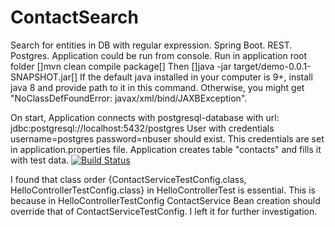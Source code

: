 # ContactSearch
Search for entities in DB with regular expression. Spring Boot. REST. Postgres.
Application could be run from console. 
Run in application root folder 
[]mvn clean compile package[]
Then 
[]java -jar target/demo-0.0.1-SNAPSHOT.jar[]
If the default java installed in your computer is 9+, install java 8 and provide path to it in this command. Otherwise, you might get "NoClassDefFoundError: javax/xml/bind/JAXBException". 

On start, Application connects with postgresql-database with url: jdbc:postgresql://localhost:5432/postgres
User with credentials
username=postgres
password=nbuser
should exist. This credentials are set in application.properties file.
Application creates table "contacts" and fills it with test data.
[![Build Status](https://travis-ci.org/ofesenyuk/ContactSearch.svg?branch=master)](https://travis-ci.org/ofesenyuk/ContactSearch)

I found that class order {ContactServiceTestConfig.class, HelloControllerTestConfig.class} in HelloControllerTest is essential. This is because in HelloControllerTestConfig ContactService Bean creation should override that of ContactServiceTestConfig. I left it for further investigation. 